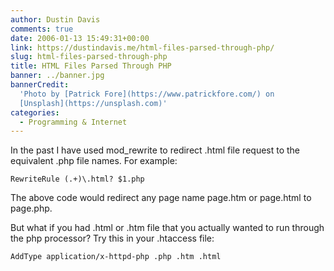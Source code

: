 ```yaml
---
author: Dustin Davis
comments: true
date: 2006-01-13 15:49:31+00:00
link: https://dustindavis.me/html-files-parsed-through-php/
slug: html-files-parsed-through-php
title: HTML Files Parsed Through PHP
banner: ../banner.jpg
bannerCredit:
  'Photo by [Patrick Fore](https://www.patrickfore.com/) on
  [Unsplash](https://unsplash.com)'
categories:
  - Programming & Internet
---
```


In the past I have used mod_rewrite to redirect .html file request to the
equivalent .php file names. For example:

`RewriteRule (.+)\.html? $1.php`

The above code would redirect any page name page.htm or page.html to page.php.

But what if you had .html or .htm file that you actually wanted to run through
the php processor? Try this in your .htaccess file:

`AddType application/x-httpd-php .php .htm .html`
